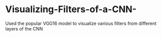 # Visualizing-Filters-of-a-CNN-
Used the popular VGG16 model to visualize various filters from different layers of the CNN
